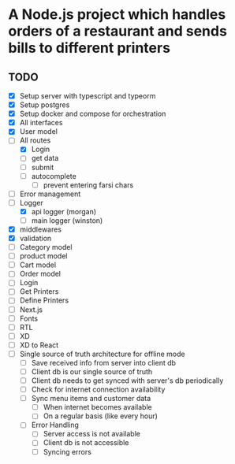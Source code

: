 # A Node.js project which handles orders of a restaurant and sends bills to different printers

## TODO

- [x] Setup server with typescript and typeorm
- [x] Setup postgres
- [x] Setup docker and compose for orchestration
- [x] All interfaces
- [x] User model
- [ ] All routes
  - [x] Login
  - [ ] get data
  - [ ] submit
  - [ ] autocomplete
    - [ ] prevent entering farsi chars
- [ ] Error management
- [ ] Logger
  - [x] api logger (morgan)
  - [ ] main logger (winston)
- [x] middlewares
- [x] validation
- [ ] Category model
- [ ] product model
- [ ] Cart model
- [ ] Order model
- [ ] Login
- [ ] Get Printers
- [ ] Define Printers
- [ ] Next.js
- [ ] Fonts
- [ ] RTL
- [ ] XD
- [ ] XD to React
- [ ] Single source of truth architecture for offline mode
  - [ ] Save received info from server into client db
  - [ ] Client db is our single source of truth
  - [ ] Client db needs to get synced with server's db periodically
  - [ ] Check for internet connection availability
  - [ ] Sync menu items and customer data
    - [ ] When internet becomes available
    - [ ] On a regular basis (like every hour)
  - [ ] Error Handling
    - [ ] Server access is not available
    - [ ] Client db is not accessible
    - [ ] Syncing errors
